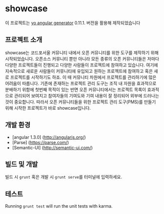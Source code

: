 # showcase

이 프로젝트는 [yo angular generator](https://github.com/yeoman/generator-angular)
0.11.1. 버전을 활용해 제작되었습니다

## 프로젝트 소개

showcase는 코드포서울 커뮤니티 내에서 오픈 커뮤니티를 위한 도구를 제작하기 위해 시작되었습니다. 오픈소스 커뮤니티 뿐만 아니라 모든 종류의 오픈 커뮤니티들은 저마다 다양한 프로젝트들이 진행되고 다양한 사람들이 프로젝트에 참여하고 있습니다. 여기에 지속적으로 새로운 사람들이 커뮤니티에 유입되고 원하는 프로젝트에 참여하고 혹은 새로 프로젝트를 시작하기도 하죠. 이 때 커뮤니티 차원에서 프로젝트를 관리하기에 많은 어려움이 따릅니다. 기존에 존재하는 프로젝트 관리 도구는 조직 내 자원을 효과적으로 분배하기 위함에 첫번째 목적이 있는 반면 오픈 커뮤니티에서는 프로젝트 목록이 효과적으로 관리되어 보여지고 참여자들의 기여도와 기여 내용이 잘 정리되어 외부에 드러나는 것이 중요합니다. 따라서 오픈 커뮤니티들을 위한 프로젝트 관리 도구(PMS)를 만들기 위해 시작한 프로젝트가 바로 showcase입니다.

## 개발 환경

- [angular 1.3.0] (http://angularjs.org/)
- [Parse] (https://parse.com/)
- [Semantic-UI] (http://semantic-ui.com/)

## 빌드 및 개발

빌드 시 `grunt` 혹은 개발 시 `grunt serve`를 터미널에 입력하세요.


## 테스트

Running `grunt test` will run the unit tests with karma.
